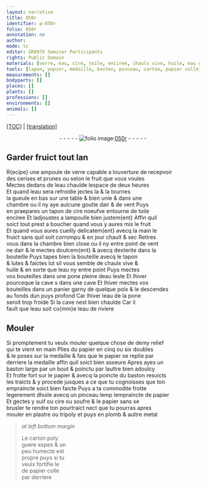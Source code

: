 ```yaml
---
layout: narrative
title: 050r
identifier: p-050r
folio: 050r
annotation: no
author:
mode: tc
editor: GR8975 Seminar Participants
rights: Public Domain
materials: [verre, eau, cire, toile, enciree, chaulx vive, huile, eau de riviere, papier, suif, soufre, plastre, tripoly, plomb, metal, carton, papier colle]
tools: [tapon, papier, medaille, baston, pinceau, carton, papier colle]
measurements: []
bodyparts: []
places: []
plants: []
professions: []
environments: []
animals: []
---
```


<p><a href="{{ site.baseurl }}/diplomatic/" target="_blank">[TOC]</a> | <a href="{{ site.baseurl }}/texts/p-050r_tl/ target="_blank"">[translation]</a></p><div class="folio" align="center">- - - - - <a href="http://gallica.bnf.fr/ark:/12148/btv1b10500001g/f105.image" target="_blank"><img src="https://cu-mkp.github.io/2017-workshop-edition/assets/photo-icon.png" alt="folio image: " style="display:inline-block; margin-bottom:-3px;"/>050r</a> - - - - - </div>  
  

## Garder fruict tout lan

 
R{ecipe} une ampoule de <span class="m">verre</span> capable a louverture de recepvoir<br/> des cerises et prunes ou selon le fruit que vous voules<br/> Mectes dedans de l<span class="m">eau</span> chaulde lespace de deux heures<br/> Et quand l<span class="m">eau</span> sera refroidie jectes la & la tournes<br/> la gueule en bas sur une table <span class="del">&</span> bien unie & dans une<br/> chambre ou il ny aye aulcune goutte dair & de vent Puys<br/> <span class="del">en</span> praepares un tapon de <span class="m">cire</span> noeufve entourne de <span class="m">toile</span><br/> <span class="m">enciree</span> Et ladjoustes a lampoulle bien justem{ent} Affin quil<br/> soict tout prest a boucher quand vous y aures mis le fruit<br/> Et quand vous aures cueilly delicatem{ent} avecq la main le<br/> fruict sans quil soit corrompu & en jour chault & sec Retires<br/> vous dans la chambre bien close ou il ny entre point de vent<br/> ne dair & le mectes doulcem{ent} & avecq dexterite dans la<br/> bouteille Puys tapes bien la bouteille avecq le <span class="tl">tapon</span><br/> & lutes & faictes lut sil vous semble de <span class="m">chaulx vive</span> &<br/> <span class="m">huile</span> & en sorte que l<span class="m">eau</span> ny entre point Puys mectes<br/> vos bouteilles dans une pone pleine d<span class="m">eau</span> leste <span class="del">Et lhiver<br/> pourceque la cave s</span> dans une cave Et lhiver mectes vos<br/> bouteilles dans un panier garny de quelque poix & le descendes<br/> au fonds dun puys profond Car lhiver l<span class="m">eau</span> de la pone<br/> seroit trop froide Si la cave nest bien chaulde Car il<br/> fault que l<span class="m">eau</span> soit co{mm}e l<span class="m">eau de riviere</span>
 
 
  

## Mouler

 
Si promptement tu veulx mouler quelque chose de demy relief<br/> qui te vient en main Plies du <span class="tl"><span class="m">papier</span></span> en cinq ou six doubles<br/> & le poses sur la <span class="tl">medaille</span> & fais que le <span class="tl"><span class="m">papier</span></span> se replie par<br/> derriere la <span class="tl">medaille</span> affin quil soict bien asseure Apres ayes un<br/> <span class="tl">baston</span> large par un bout & poinctu par laultre bien adoulcy<br/> Et frotte fort sur le <span class="tl"><span class="m">papier</span></span> & avecq la poincte du <span class="tl">baston</span> resuicts<br/> les traicts & y procede jusques a ce que tu cognoisses que ton<br/> empraincte soict bien faicte Puys a ta commodite frotte<br/> legerement d<span class="m">huile</span> avecq un <span class="tl">pinceau</span> <span class="del">lemp</span> lempraincte de <span class="tl"><span class="m">papier</span></span><br/> Et gectes y <span class="m">suif</span> ou <span class="m">cire</span> ou <span class="m">soufre</span> & le <span class="tl"><span class="m">papier</span></span> sans se<br/> brusler te rendre ton pourtraict nect que tu pourras apres<br/> mouler en <span class="m">plastre</span> ou <span class="m">tripoly</span> et puys en <span class="m">plomb</span> & aultre <span class="m">metal</span>
 
> *at left bottom margin*
> 
> 
>  Le <span class="tl"><span class="m">carton</span></span> poly<br/> guere espes & un<br/> peu humecte est<br/> propre puys si tu<br/> veulx fortifie le<br/> de <span class="tl"><span class="m">papier colle</span></span><br/> par derriere
 
